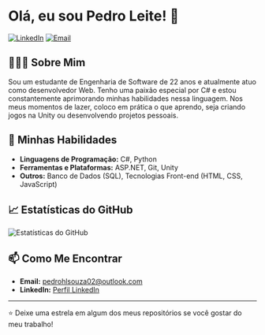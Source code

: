 # Olá, eu sou Pedro Leite! 👋

[![LinkedIn](https://img.shields.io/badge/LinkedIn-Perfil-blue?style=for-the-badge&logo=linkedin&logoColor=0E76A8)](https://www.linkedin.com/in/pedro-henrique-leite-de-souza-4a3713241/)
[![Email](https://img.shields.io/badge/Email-Outlook-blue?style=for-the-badge&logo=microsoft-outlook&logoColor=0078D4)](mailto:pedrohlsouza02@outlook.com)

## 👨🏻‍💻 Sobre Mim

Sou um estudante de Engenharia de Software de 22 anos e atualmente atuo como desenvolvedor Web. Tenho uma paixão especial por C# e estou constantemente aprimorando minhas habilidades nessa linguagem. Nos meus momentos de lazer, coloco em prática o que aprendo, seja criando jogos na Unity ou desenvolvendo projetos pessoais.

## 🚀 Minhas Habilidades

- **Linguagens de Programação:** C#, Python
- **Ferramentas e Plataformas:** ASP.NET, Git, Unity
- **Outros:** Banco de Dados (SQL), Tecnologias Front-end (HTML, CSS, JavaScript)

## 📈 Estatísticas do GitHub

![Estatísticas do GitHub](https://github-readme-stats.vercel.app/api?username=pedrohlsouza02&show_icons=true&theme=tokyonight)

## 📫 Como Me Encontrar

- **Email:** [pedrohlsouza02@outlook.com](mailto:pedrohlsouza02@outlook.com)
- **LinkedIn:** [Perfil LinkedIn](https://www.linkedin.com/in/pedro-henrique-leite-de-souza-4a3713241/)

---

⭐️ Deixe uma estrela em algum dos meus repositórios se você gostar do meu trabalho!

